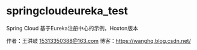 # springcloudeureka_test
Spring Cloud 基于Eureka注册中心的示例，Hoxton版本

作者：王洪岐  15313350388@163.com  博客：https://wanghq.blog.csdn.net/
